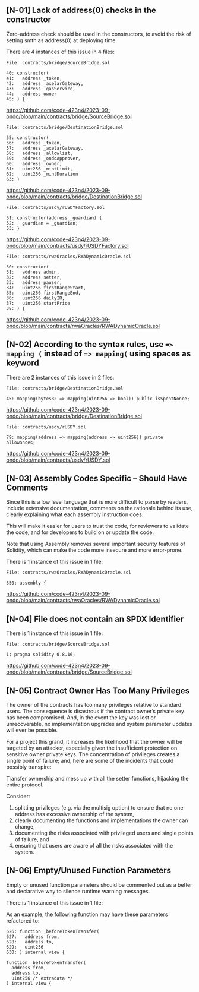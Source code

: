 ## [N-01] Lack of address(0) checks in the constructor

Zero-address check should be used in the constructors, to avoid the risk of setting smth as address(0) at deploying time.

There are 4 instances of this issue in 4 files:

    File: contracts/bridge/SourceBridge.sol	

    40: constructor(
    41:   address _token,
    42:   address _axelarGateway,
    43:   address _gasService,
    44:   address owner
    45: ) {

https://github.com/code-423n4/2023-09-ondo/blob/main/contracts/bridge/SourceBridge.sol

    File: contracts/bridge/DestinationBridge.sol	

    55: constructor(
    56:   address _token,
    57:   address _axelarGateway,
    58:   address _allowlist,
    59:   address _ondoApprover,
    60:   address _owner,
    61:   uint256 _mintLimit,
    62:   uint256 _mintDuration
    63: )

https://github.com/code-423n4/2023-09-ondo/blob/main/contracts/bridge/DestinationBridge.sol

    File: contracts/usdy/rUSDYFactory.sol	

    51: constructor(address _guardian) {
    52:   guardian = _guardian;
    53: }

https://github.com/code-423n4/2023-09-ondo/blob/main/contracts/usdy/rUSDYFactory.sol

    File: contracts/rwaOracles/RWADynamicOracle.sol	

    30: constructor(
    31:   address admin,
    32:   address setter,
    33:   address pauser,
    34:   uint256 firstRangeStart,
    35:   uint256 firstRangeEnd,
    36:   uint256 dailyIR,
    37:   uint256 startPrice
    38: ) {

https://github.com/code-423n4/2023-09-ondo/blob/main/contracts/rwaOracles/RWADynamicOracle.sol

## [N-02] According to the syntax rules, use `=> mapping (` instead of `=> mapping(` using spaces as keyword

There are 2 instances of this issue in 2 files:

    File: contracts/bridge/DestinationBridge.sol	

    45: mapping(bytes32 => mapping(uint256 => bool)) public isSpentNonce;

https://github.com/code-423n4/2023-09-ondo/blob/main/contracts/bridge/DestinationBridge.sol

    File: contracts/usdy/rUSDY.sol	

    79: mapping(address => mapping(address => uint256)) private allowances;

https://github.com/code-423n4/2023-09-ondo/blob/main/contracts/usdy/rUSDY.sol

## [N-03] Assembly Codes Specific – Should Have Comments

Since this is a low level language that is more difficult to parse by readers, include extensive documentation, comments on the rationale behind its use, clearly explaining what each assembly instruction does.

This will make it easier for users to trust the code, for reviewers to validate the code, and for developers to build on or update the code.

Note that using Assembly removes several important security features of Solidity, which can make the code more insecure and more error-prone.

There is 1 instance of this issue in 1 file:

    File: contracts/rwaOracles/RWADynamicOracle.sol	

    350: assembly {

https://github.com/code-423n4/2023-09-ondo/blob/main/contracts/rwaOracles/RWADynamicOracle.sol

## [N-04] File does not contain an SPDX Identifier

There is 1 instance of this issue in 1 file:

    File: contracts/bridge/SourceBridge.sol	

    1: pragma solidity 0.8.16;

https://github.com/code-423n4/2023-09-ondo/blob/main/contracts/bridge/SourceBridge.sol
    
## [N-05] Contract Owner Has Too Many Privileges

The owner of the contracts has too many privileges relative to standard users. The consequence is disastrous if the contract owner’s private key has been compromised. And, in the event the key was lost or unrecoverable, no implementation upgrades and system parameter updates will ever be possible.

For a project this grand, it increases the likelihood that the owner will be targeted by an attacker, especially given the insufficient protection on sensitive owner private keys. The concentration of privileges creates a single point of failure; and, here are some of the incidents that could possibly transpire:

Transfer ownership and mess up with all the setter functions, hijacking the entire protocol.

Consider:

1. splitting privileges (e.g. via the multisig option) to ensure that no one address has excessive ownership of the system,
2. clearly documenting the functions and implementations the owner can change,
3. documenting the risks associated with privileged users and single points of failure, and
4. ensuring that users are aware of all the risks associated with the system.

## [N-06] Empty/Unused Function Parameters

Empty or unused function parameters should be commented out as a better and declarative way to silence runtime warning messages.

There is 1 instance of this issue in 1 file:

As an example, the following function may have these parameters refactored to:

```
626: function _beforeTokenTransfer(
627:   address from,
628:   address to,
629:   uint256
630: ) internal view {
```
    function _beforeTokenTransfer(
      address from,
      address to,
      uint256 /* extradata */
    ) internal view {